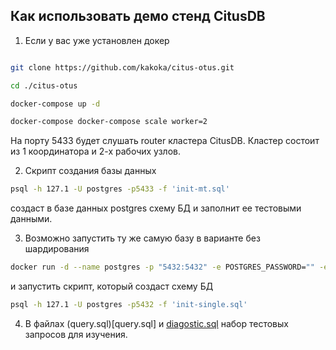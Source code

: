 ## Как использовать демо стенд CitusDB

1. Если у вас уже установлен докер


```bash

git clone https://github.com/kakoka/citus-otus.git

cd ./citus-otus

docker-compose up -d

docker-compose docker-compose scale worker=2
```

На порту 5433 будет слушать router кластера CitusDB. Кластер состоит из 1 координатора и 2-х рабочих узлов.

2. Скрипт создания базы данных

```bash
psql -h 127.1 -U postgres -p5433 -f 'init-mt.sql'
```

создаст в базе данных postgres схему БД и заполнит ее тестовыми данными.

3. Возможно запустить ту же самую базу в варианте без шардирования

```bash
docker run -d --name postgres -p "5432:5432" -e POSTGRES_PASSWORD="" -e POSTGRES_HOST_AUTH_METHOD="trust" postgres:latest
```

и запустить скрипт, который создаст схему БД

```bash
psql -h 127.1 -U postgres -p5432 -f 'init-single.sql'
```

4. В файлах (query.sql)[query.sql] и [diagostic.sql](diagostic.sql) набор тестовых запросов для изучения.
